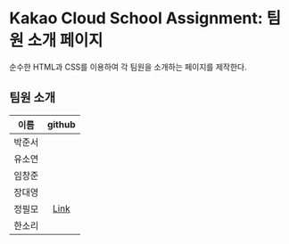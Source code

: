 # Kakao Cloud School Assignment: 팀원 소개 페이지

순수한 HTML과 CSS를 이용하여 각 팀원을 소개하는 페이지를 제작한다.

## 팀원 소개

|  이름  |                github                |
| :----: | :----------------------------------: |
| 박준서 |                                      |
| 유소연 |                                      |
| 임창준 |                                      |
| 장대영 |                                      |
| 정필모 | [Link](https://github.com/itsmo1031) |
| 한소리 |                                      |
